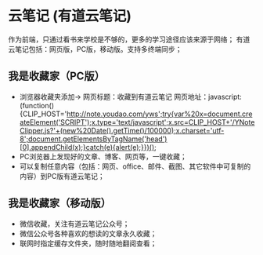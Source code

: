 # 云笔记 (有道云笔记)
作为前端，只通过看书来学校是不够的，更多的学习途径应该来源于网络；
有道云笔记包括：网页版，PC版，移动版。支持多终端同步；
## 我是收藏家（PC版）
* 浏览器收藏夹添加->
网页标题：收藏到有道云笔记
网页地址：javascript:(function(){CLIP_HOST='http://note.youdao.com/yws';try{var%20x=document.createElement('SCRIPT');x.type='text/javascript';x.src=CLIP_HOST+'/YNoteClipper.js?'+(new%20Date().getTime()/100000);x.charset='utf-8';document.getElementsByTagName('head')[0].appendChild(x);}catch(e){alert(e);}})();
* PC浏览器上发现好的文章、博客、网页等，一键收藏；
* 可以复制任意内容（包括：网页、office、邮件、截图、其它软件中可复制的内容）到PC版有道云笔记；
## 我是收藏家（移动版）
* 微信收藏，关注有道云笔记公众号；
* 微信公众号各种喜欢的想读的文章永久收藏；
* 联网时指定缓存文件夹，随时随地翻阅查看；
